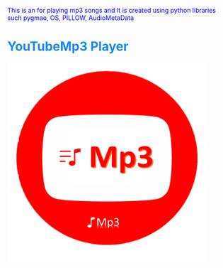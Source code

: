 <span style="color:blue"> This is an for playing mp3 songs and It is created using python libraries such pygmae, OS, PILLOW, AudioMetaData</span>

<h1 style="color:#1589F0">YouTubeMp3 Player</h1>
<img width="450px" height="450px" src="https://github.com/Tenali786/playmp3/blob/main/static/files/icon1.png">
